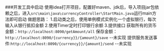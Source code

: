 ###开发工具中启动
使用idea打开项目，配置好maven、jdk后，导入项目jar包依赖之后，进入`src\main\java\currencyController\StartMain.java`运行main方法即可启动
做题思路：
1.启动类之后，使用单例模式实例化一个虚拟银行，每次输入从银行抵扣金额
2.使用Timer定时打印银行余额
3.提供接口
    获取所有的货币金额：`http://localhost:8090/getAmount/all`
    保存金额：`http://localhost:8090/{currency}}/{amount}/save` --未实现
    提供服务发送事件:`http://localhost:8090/{currency}}/{amount}/send` --未实现
